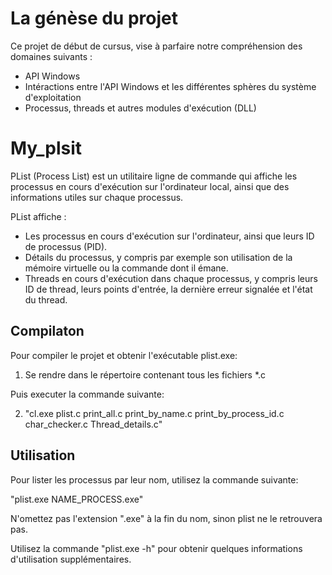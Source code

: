 # La génèse du projet

Ce projet de début de cursus, vise à parfaire notre compréhension des domaines suivants : 

- API Windows  
- Intéractions entre l'API Windows et les différentes sphères du système d'exploitation  
- Processus, threads et autres modules d'exécution (DLL)


# My_plsit

PList (Process List) est un utilitaire ligne de commande qui affiche les processus en cours d'exécution sur l'ordinateur local, ainsi que des informations utiles sur chaque processus.  

PList affiche :

- Les processus en cours d'exécution sur l'ordinateur, ainsi que leurs ID de processus (PID). 
- Détails du processus, y compris par exemple son utilisation de la mémoire virtuelle ou la commande dont il émane. 
- Threads en cours d'exécution dans chaque processus, y compris leurs ID de thread, leurs points d'entrée, la dernière erreur signalée et l'état du thread.

## Compilaton
Pour compiler le projet et obtenir l'exécutable plist.exe:

1. Se rendre dans le répertoire contenant tous les fichiers *.c

Puis executer la commande suivante:

2. "cl.exe plist.c print_all.c print_by_name.c print_by_process_id.c char_checker.c Thread_details.c"

## Utilisation

Pour lister les processus par leur nom, utilisez la commande suivante:

"plist.exe NAME_PROCESS.exe"

N'omettez pas l'extension ".exe" à la fin du nom, sinon plist ne le retrouvera pas.

Utilisez la commande "plist.exe -h" pour obtenir quelques informations d'utilisation supplémentaires.
